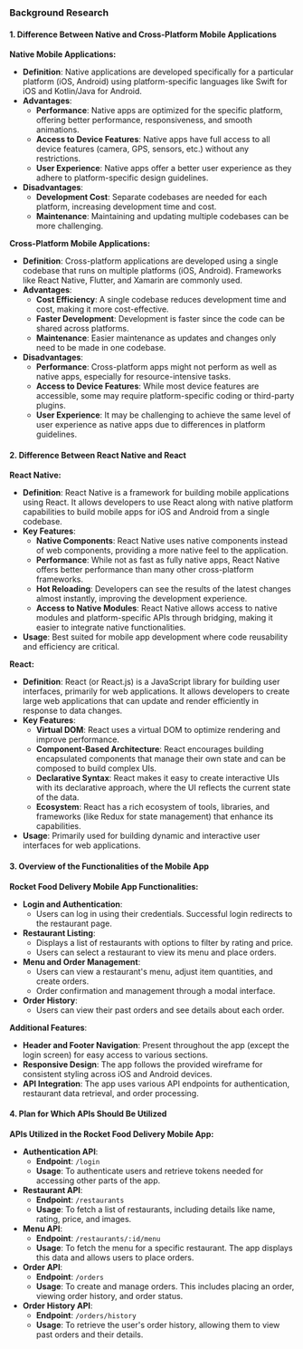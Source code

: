 ### Background Research

#### 1. Difference Between Native and Cross-Platform Mobile Applications

**Native Mobile Applications:**
- **Definition**: Native applications are developed specifically for a particular platform (iOS, Android) using platform-specific languages like Swift for iOS and Kotlin/Java for Android.
- **Advantages**:
  - **Performance**: Native apps are optimized for the specific platform, offering better performance, responsiveness, and smooth animations.
  - **Access to Device Features**: Native apps have full access to all device features (camera, GPS, sensors, etc.) without any restrictions.
  - **User Experience**: Native apps offer a better user experience as they adhere to platform-specific design guidelines.
- **Disadvantages**:
  - **Development Cost**: Separate codebases are needed for each platform, increasing development time and cost.
  - **Maintenance**: Maintaining and updating multiple codebases can be more challenging.

**Cross-Platform Mobile Applications:**
- **Definition**: Cross-platform applications are developed using a single codebase that runs on multiple platforms (iOS, Android). Frameworks like React Native, Flutter, and Xamarin are commonly used.
- **Advantages**:
  - **Cost Efficiency**: A single codebase reduces development time and cost, making it more cost-effective.
  - **Faster Development**: Development is faster since the code can be shared across platforms.
  - **Maintenance**: Easier maintenance as updates and changes only need to be made in one codebase.
- **Disadvantages**:
  - **Performance**: Cross-platform apps might not perform as well as native apps, especially for resource-intensive tasks.
  - **Access to Device Features**: While most device features are accessible, some may require platform-specific coding or third-party plugins.
  - **User Experience**: It may be challenging to achieve the same level of user experience as native apps due to differences in platform guidelines.

#### 2. Difference Between React Native and React

**React Native:**
- **Definition**: React Native is a framework for building mobile applications using React. It allows developers to use React along with native platform capabilities to build mobile apps for iOS and Android from a single codebase.
- **Key Features**:
  - **Native Components**: React Native uses native components instead of web components, providing a more native feel to the application.
  - **Performance**: While not as fast as fully native apps, React Native offers better performance than many other cross-platform frameworks.
  - **Hot Reloading**: Developers can see the results of the latest changes almost instantly, improving the development experience.
  - **Access to Native Modules**: React Native allows access to native modules and platform-specific APIs through bridging, making it easier to integrate native functionalities.
- **Usage**: Best suited for mobile app development where code reusability and efficiency are critical.

**React:**
- **Definition**: React (or React.js) is a JavaScript library for building user interfaces, primarily for web applications. It allows developers to create large web applications that can update and render efficiently in response to data changes.
- **Key Features**:
  - **Virtual DOM**: React uses a virtual DOM to optimize rendering and improve performance.
  - **Component-Based Architecture**: React encourages building encapsulated components that manage their own state and can be composed to build complex UIs.
  - **Declarative Syntax**: React makes it easy to create interactive UIs with its declarative approach, where the UI reflects the current state of the data.
  - **Ecosystem**: React has a rich ecosystem of tools, libraries, and frameworks (like Redux for state management) that enhance its capabilities.
- **Usage**: Primarily used for building dynamic and interactive user interfaces for web applications.

#### 3. Overview of the Functionalities of the Mobile App

**Rocket Food Delivery Mobile App Functionalities:**
- **Login and Authentication**:
  - Users can log in using their credentials. Successful login redirects to the restaurant page.
- **Restaurant Listing**:
  - Displays a list of restaurants with options to filter by rating and price.
  - Users can select a restaurant to view its menu and place orders.
- **Menu and Order Management**:
  - Users can view a restaurant's menu, adjust item quantities, and create orders.
  - Order confirmation and management through a modal interface.
- **Order History**:
  - Users can view their past orders and see details about each order.

**Additional Features**:
- **Header and Footer Navigation**: Present throughout the app (except the login screen) for easy access to various sections.
- **Responsive Design**: The app follows the provided wireframe for consistent styling across iOS and Android devices.
- **API Integration**: The app uses various API endpoints for authentication, restaurant data retrieval, and order processing.

#### 4. Plan for Which APIs Should Be Utilized

**APIs Utilized in the Rocket Food Delivery Mobile App:**
- **Authentication API**:
  - **Endpoint**: `/login`
  - **Usage**: To authenticate users and retrieve tokens needed for accessing other parts of the app.
- **Restaurant API**:
  - **Endpoint**: `/restaurants`
  - **Usage**: To fetch a list of restaurants, including details like name, rating, price, and images.
- **Menu API**:
  - **Endpoint**: `/restaurants/:id/menu`
  - **Usage**: To fetch the menu for a specific restaurant. The app displays this data and allows users to place orders.
- **Order API**:
  - **Endpoint**: `/orders`
  - **Usage**: To create and manage orders. This includes placing an order, viewing order history, and order status.
- **Order History API**:
  - **Endpoint**: `/orders/history`
  - **Usage**: To retrieve the user's order history, allowing them to view past orders and their details.

